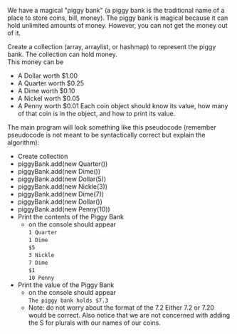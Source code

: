 We have a magical "piggy bank" (a piggy bank is the traditional name of a place to store coins, bill, money). The piggy bank is magical because it can hold unlimited amounts of money. However, you can not get the money out of it.

Create a collection (array, arraylist, or hashmap) to represent the piggy bank. The collection can hold money.  
This money can be
* A Dollar worth $1.00
* A Quarter worth $0.25
* A Dime worth $0.10
* A Nickel worth $0.05
* A Penny worth $0.01
Each coin object should know its value, how many of that coin is in the object, and how to print its value.

The main program will look something like this pseudocode (remember pseudocode is not meant to be syntactically correct but explain the algorithm):

* Create collection
* piggyBank.add(new Quarter())
* piggyBank.add(new Dime())
* piggyBank.add(new Dollar(5))
* piggyBank.add(new Nickle(3))
* piggyBank.add(new Dime(7))
* piggyBank.add(new Dollar())
* piggyBank.add(new Penny(10))
* Print the contents of the Piggy Bank
  * on the console should appear  
    `1 Quarter`  
    `1 Dime`  
    `$5`  
    `3 Nickle`  
    `7 Dime`  
    `$1`  
    `10 Penny`  
* Print the value of the Piggy Bank
  * on the console should appear  
    `The piggy bank holds $7.3`  
  * Note: do not worry about the format of the 7.2 Either 7.2 or 7.20 would be correct. Also notice that we are not concerned with adding the S for plurals with our names of our coins.
